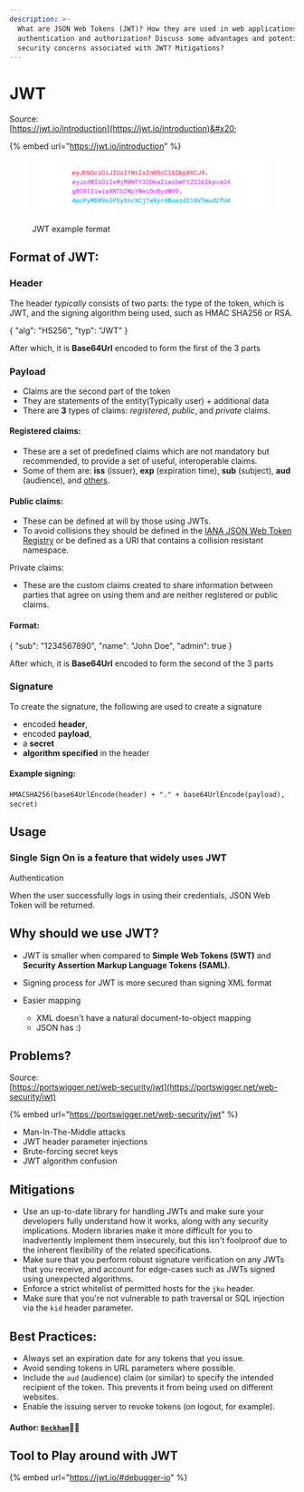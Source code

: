 ```yaml
---
description: >-
  What are JSON Web Tokens (JWT)? How they are used in web applications for
  authentication and authorization? Discuss some advantages and potential
  security concerns associated with JWT? Mitigations?
---
```


# JWT

Source:\
[https://jwt.io/introduction](https://jwt.io/introduction)&#x20;

{% embed url="https://jwt.io/introduction" %}

<figure><img src="../../.gitbook/assets/image (2) (1) (1) (1).png" alt=""><figcaption><p>JWT example format</p></figcaption></figure>

## Format of JWT:

### Header

The header _typically_ consists of two parts: the type of the token, which is JWT, and the signing algorithm being used, such as HMAC SHA256 or RSA.

{ "alg": "HS256", "typ": "JWT" }

After which, it is **Base64Url**  encoded to form the first of the 3 parts

### Payload

* Claims are the second part of the token
* They are statements of the entity(Typically user) + additional data
* There are **3** types of claims: _registered_, _public_, and _private_ claims.

#### Registered claims:

* These are a set of predefined claims which are not mandatory but recommended, to provide a set of useful, interoperable claims.&#x20;
* Some of them are: **iss** (issuer), **exp** (expiration time), **sub** (subject), **aud** (audience), and [others](https://tools.ietf.org/html/rfc7519#section-4.1).

#### Public claims:

* These can be defined at will by those using JWTs.&#x20;
* To avoid collisions they should be defined in the [IANA JSON Web Token Registry](https://www.iana.org/assignments/jwt/jwt.xhtml) or be defined as a URI that contains a collision resistant namespace.

Private claims:&#x20;

* These are the custom claims created to share information between parties that agree on using them and are neither registered or public claims.

#### Format:

{ "sub": "1234567890", "name": "John Doe", "admin": true }

After which, it is **Base64Url**  encoded to form the second of the 3 parts

### Signature

To create the signature, the following are used to create a signature&#x20;

* encoded **header**,&#x20;
* encoded **payload**,&#x20;
* a **secret**
* **algorithm specified** in the header



#### Example signing:

`HMACSHA256(base64UrlEncode(header) + "." + base64UrlEncode(payload), secret)`

## Usage

### Single Sign On is a feature that widely uses JWT&#x20;

Authentication

When the user successfully logs in using their credentials, JSON Web Token will be returned.

## Why should we use JWT?

* JWT is smaller when compared to **Simple Web Tokens (SWT)** and **Security Assertion Markup Language Tokens (SAML)**.
* Signing process for JWT is more secured than signing XML format
*   Easier mapping

    * XML doesn't have a natural document-to-object mapping
    * JSON has :)



## Problems?

Source:\
[https://portswigger.net/web-security/jwt](https://portswigger.net/web-security/jwt)

{% embed url="https://portswigger.net/web-security/jwt" %}

* Man-In-The-Middle attacks
* JWT header parameter injections
* Brute-forcing secret keys
* JWT algorithm confusion

## Mitigations

* Use an up-to-date library for handling JWTs and make sure your developers fully understand how it works, along with any security implications. Modern libraries make it more difficult for you to inadvertently implement them insecurely, but this isn't foolproof due to the inherent flexibility of the related specifications.
* Make sure that you perform robust signature verification on any JWTs that you receive, and account for edge-cases such as JWTs signed using unexpected algorithms.
* Enforce a strict whitelist of permitted hosts for the `jku` header.
* Make sure that you're not vulnerable to path traversal or SQL injection via the `kid` header parameter.

## **Best Practices:**

* Always set an expiration date for any tokens that you issue.
* Avoid sending tokens in URL parameters where possible.
* Include the `aud` (audience) claim (or similar) to specify the intended recipient of the token. This prevents it from being used on different websites.
* Enable the issuing server to revoke tokens (on logout, for example).

#### Author: [`Beckham`](https://github.com/Ninjarku)🐱‍👤

## Tool to Play around with JWT

{% embed url="https://jwt.io/#debugger-io" %}
